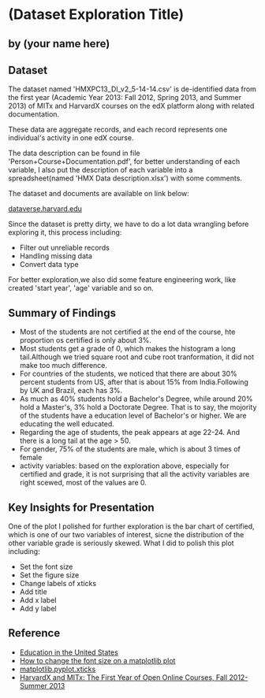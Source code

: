 # (Dataset Exploration Title)
## by (your name here)


## Dataset


The dataset named 'HMXPC13_DI_v2_5-14-14.csv' is de-identified data from the first year (Academic Year 2013: Fall 2012, Spring 2013, and Summer 2013) of MITx and HarvardX courses on the edX platform along with related documentation.

These data are aggregate records, and each record represents one individual's activity in one edX course.  

The data description can be found in file 'Person+Course+Documentation.pdf', for better understanding of each variable, I also put the description of each variable into a spreadsheet(named 'HMX Data description.xlsx') with some comments.

The dataset and documents are available on link below:

[dataverse.harvard.edu](https://dataverse.harvard.edu/dataset.xhtml?persistentId=doi:10.7910/DVN/26147)

Since the dataset is pretty dirty, we have to do a lot data wrangling before exploring it, this process including:

- Filter out unreliable records
- Handling missing data
- Convert data type

For better exploration,we also did some feature engineering work, like  created 'start year', 'age' variable and so on.

## Summary of Findings
- Most of the students are not certified at the end of the course, hte proportion os certified is only about 3%.
- Most students get a grade of 0, which makes the histogram a long tail.Although we tried square root and cube root tranformation, it did not make too much difference.
- For countries of the students, we noticed that there are about 30% percent students from US, after that is about 15% from India.Following by UK and Brazil, each has 3%.
- As much as 40% students hold a Bachelor's Degree, while around 20% hold a Master's, 3% hold a Doctorate Degree. That is to say, the mojority of the students have a education level of Bachelor's or higher. We are educating the well educated.
- Regarding the age of students, the peak appears at age 22-24. And there is a long tail at the age > 50.
- For gender, 75% of the students are male, which is about 3 times of female
- activity variables: based on the exploration above, especially for certified and grade, it is not surprising that all the activity variables are right scewed, most of the values are 0.


## Key Insights for Presentation

One of the plot I polished for further exploration is the bar chart of certified, which is one of our two variables of interest, sicne the distribution of the other variable grade is seriously skewed. 
What I did to polish this plot including:

- Set the font size
- Set the figure size
- Change labels of xticks
- Add title
- Add x label
- Add y label

## Reference
- [Education in the United States](https://en.wikipedia.org/wiki/Education_in_the_United_States)
- [How to change the font size on a matplotlib plot](https://stackoverflow.com/questions/3899980/how-to-change-the-font-size-on-a-matplotlib-plot)
- [matplotlib.pyplot.xticks](https://matplotlib.org/3.1.1/api/_as_gen/matplotlib.pyplot.xticks.html)
- [HarvardX and MITx: The First Year of Open Online Courses, Fall 2012-Summer 2013](https://papers.ssrn.com/sol3/papers.cfm?abstract_id=2381263)

